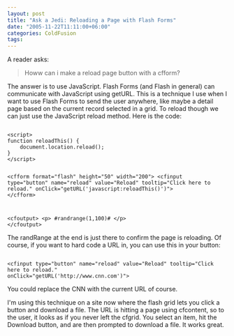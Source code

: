 ```yaml
---
layout: post
title: "Ask a Jedi: Reloading a Page with Flash Forms"
date: "2005-11-22T11:11:00+06:00"
categories: ColdFusion 
tags: 
---
```


A reader asks:

<blockquote>
Howw can i make a reload page button with a cfform?
</blockquote>

The answer is to use JavaScript. Flash Forms (and Flash in general) can communicate with JavaScript using getURL. This is a technique I use when I want to use Flash Forms to send the user anywhere, like maybe a detail page based on the current record selected in a grid. To reload though we can just use the JavaScript reload method. Here is the code:

<code>
&lt;script&gt;
function reloadThis() {
	document.location.reload();
}
&lt;/script&gt;

&lt;cfform format="flash" height="50" width="200"&gt;
	&lt;cfinput type="button" name="reload" value="Reload" tooltip="Click here to reload."
	onClick="getURL('javascript:reloadThis()')"&gt;
&lt;/cfform&gt;

&lt;cfoutput&gt;
&lt;p&gt;
#randrange(1,100)#
&lt;/p&gt;
&lt;/cfoutput&gt;
</code>

The randRange at the end is just there to confirm the page is reloading. Of course, if you want to hard code a URL in, you can use this in your button:

<code>
&lt;cfinput type="button" name="reload" value="Reload" tooltip="Click here to reload."
onClick="getURL('http://www.cnn.com')"&gt;
</code>

You could replace the CNN with the current URL of course. 

I'm using this technique on a site now where the flash grid lets you click a button and download a file. The URL is hitting a page using cfcontent, so to the user, it looks as if you never left the cfgrid. You select an item, hit the Download button, and are then prompted to download a file. It works great.